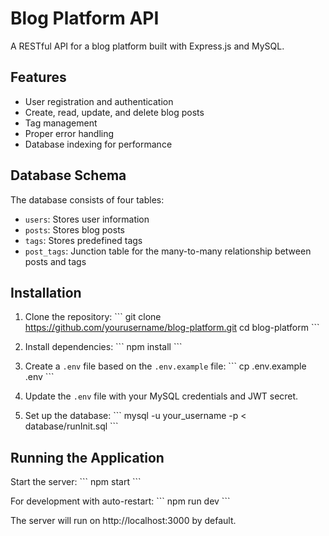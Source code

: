 # Blog Platform API

A RESTful API for a blog platform built with Express.js and MySQL.

## Features

- User registration and authentication
- Create, read, update, and delete blog posts
- Tag management
- Proper error handling
- Database indexing for performance

## Database Schema

The database consists of four tables:

- `users`: Stores user information
- `posts`: Stores blog posts
- `tags`: Stores predefined tags
- `post_tags`: Junction table for the many-to-many relationship between posts and tags

## Installation

1. Clone the repository:
   \`\`\`
   git clone https://github.com/yourusername/blog-platform.git
   cd blog-platform
   \`\`\`

2. Install dependencies:
   \`\`\`
   npm install
   \`\`\`

3. Create a `.env` file based on the `.env.example` file:
   \`\`\`
   cp .env.example .env
   \`\`\`

4. Update the `.env` file with your MySQL credentials and JWT secret.

5. Set up the database:
   \`\`\`
   mysql -u your_username -p < database/runInit.sql
   \`\`\`

## Running the Application

Start the server:
\`\`\`
npm start
\`\`\`

For development with auto-restart:
\`\`\`
npm run dev
\`\`\`

The server will run on http://localhost:3000 by default.
